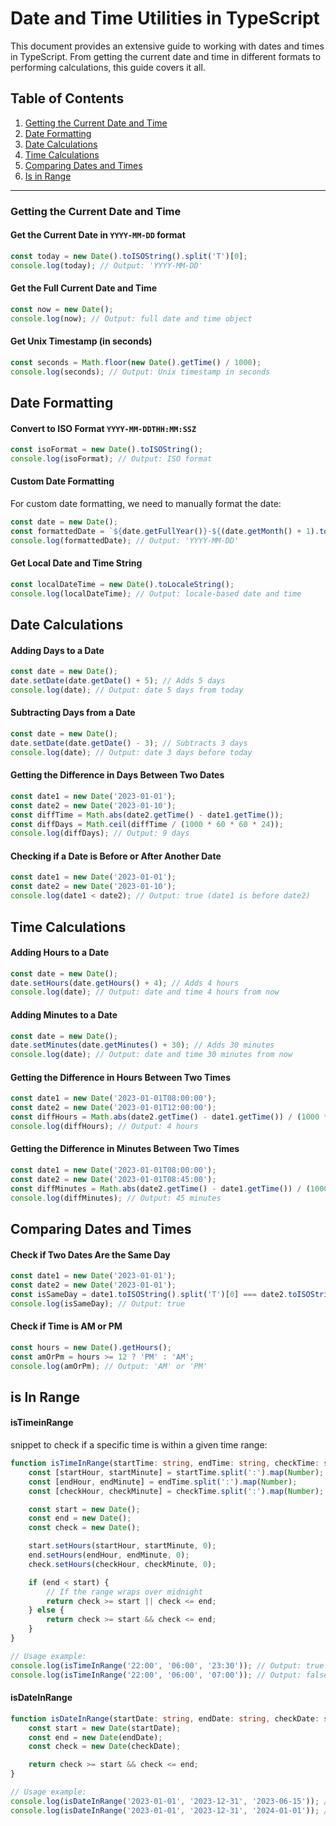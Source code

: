 # Date and Time Utilities in TypeScript

This document provides an extensive guide to working with dates and times in TypeScript. From getting the current date and time in different formats to performing calculations, this guide covers it all.

## Table of Contents
1. [Getting the Current Date and Time](#getting-the-current-date-and-time)
2. [Date Formatting](#date-formatting)
3. [Date Calculations](#date-calculations)
4. [Time Calculations](#time-calculations)
5. [Comparing Dates and Times](#comparing-dates-and-times)
6. [Is in Range](#is-in-range)

---

### Getting the Current Date and Time

#### Get the Current Date in `YYYY-MM-DD` format
```typescript
const today = new Date().toISOString().split('T')[0];
console.log(today); // Output: 'YYYY-MM-DD'
```

#### Get the Full Current Date and Time
```typescript
const now = new Date();
console.log(now); // Output: full date and time object
```
#### Get Unix Timestamp (in seconds)
```typescript
const seconds = Math.floor(new Date().getTime() / 1000);
console.log(seconds); // Output: Unix timestamp in seconds
```

## Date Formatting

#### Convert to ISO Format `YYYY-MM-DDTHH:MM:SSZ`
```typescript
const isoFormat = new Date().toISOString();
console.log(isoFormat); // Output: ISO format
```
#### Custom Date Formatting
For custom date formatting, we need to manually format the date:

```typescript
const date = new Date();
const formattedDate = `${date.getFullYear()}-${(date.getMonth() + 1).toString().padStart(2, '0')}-${date.getDate().toString().padStart(2, '0')}`;
console.log(formattedDate); // Output: 'YYYY-MM-DD'
```
#### Get Local Date and Time String
```typescript
const localDateTime = new Date().toLocaleString();
console.log(localDateTime); // Output: locale-based date and time
```

## Date Calculations

#### Adding Days to a Date
```typescript
const date = new Date();
date.setDate(date.getDate() + 5); // Adds 5 days
console.log(date); // Output: date 5 days from today
```

#### Subtracting Days from a Date
```typescript
const date = new Date();
date.setDate(date.getDate() - 3); // Subtracts 3 days
console.log(date); // Output: date 3 days before today
```

#### Getting the Difference in Days Between Two Dates
```typescript
const date1 = new Date('2023-01-01');
const date2 = new Date('2023-01-10');
const diffTime = Math.abs(date2.getTime() - date1.getTime());
const diffDays = Math.ceil(diffTime / (1000 * 60 * 60 * 24));
console.log(diffDays); // Output: 9 days
```

#### Checking if a Date is Before or After Another Date
```typescript
const date1 = new Date('2023-01-01');
const date2 = new Date('2023-01-10');
console.log(date1 < date2); // Output: true (date1 is before date2)
```

## Time Calculations
#### Adding Hours to a Date
```typescript
const date = new Date();
date.setHours(date.getHours() + 4); // Adds 4 hours
console.log(date); // Output: date and time 4 hours from now
```

#### Adding Minutes to a Date
```typescript
const date = new Date();
date.setMinutes(date.getMinutes() + 30); // Adds 30 minutes
console.log(date); // Output: date and time 30 minutes from now
```

#### Getting the Difference in Hours Between Two Times
```typescript
const date1 = new Date('2023-01-01T08:00:00');
const date2 = new Date('2023-01-01T12:00:00');
const diffHours = Math.abs(date2.getTime() - date1.getTime()) / (1000 * 60 * 60);
console.log(diffHours); // Output: 4 hours
```

#### Getting the Difference in Minutes Between Two Times
```typescript
const date1 = new Date('2023-01-01T08:00:00');
const date2 = new Date('2023-01-01T08:45:00');
const diffMinutes = Math.abs(date2.getTime() - date1.getTime()) / (1000 * 60);
console.log(diffMinutes); // Output: 45 minutes
```

## Comparing Dates and Times

#### Check if Two Dates Are the Same Day
```typescript
const date1 = new Date('2023-01-01');
const date2 = new Date('2023-01-01');
const isSameDay = date1.toISOString().split('T')[0] === date2.toISOString().split('T')[0];
console.log(isSameDay); // Output: true
```
#### Check if Time is AM or PM
```typescript
const hours = new Date().getHours();
const amOrPm = hours >= 12 ? 'PM' : 'AM';
console.log(amOrPm); // Output: 'AM' or 'PM'
```

## is In Range
#### isTimeinRange
snippet to check if a specific time is within a given time range:
```typescript
function isTimeInRange(startTime: string, endTime: string, checkTime: string): boolean {
    const [startHour, startMinute] = startTime.split(':').map(Number);
    const [endHour, endMinute] = endTime.split(':').map(Number);
    const [checkHour, checkMinute] = checkTime.split(':').map(Number);

    const start = new Date();
    const end = new Date();
    const check = new Date();

    start.setHours(startHour, startMinute, 0);
    end.setHours(endHour, endMinute, 0);
    check.setHours(checkHour, checkMinute, 0);

    if (end < start) {
        // If the range wraps over midnight
        return check >= start || check <= end;
    } else {
        return check >= start && check <= end;
    }
}

// Usage example:
console.log(isTimeInRange('22:00', '06:00', '23:30')); // Output: true
console.log(isTimeInRange('22:00', '06:00', '07:00')); // Output: false
```

#### isDateInRange

```typescript
function isDateInRange(startDate: string, endDate: string, checkDate: string): boolean {
    const start = new Date(startDate);
    const end = new Date(endDate);
    const check = new Date(checkDate);

    return check >= start && check <= end;
}

// Usage example:
console.log(isDateInRange('2023-01-01', '2023-12-31', '2023-06-15')); // Output: true
console.log(isDateInRange('2023-01-01', '2023-12-31', '2024-01-01')); // Output: false
```
